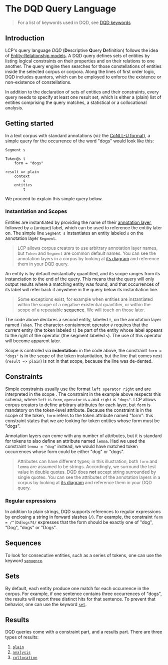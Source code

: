 # The DQD Query Language

> For a list of keywords used in DQD, see [DQD keywords](keywords.md)

## Introduction

LCP's query language _DQD_ (**D**escriptive **Q**uery **D**efinition) follows the idea of [Entity-Relationship models](https://en.wikipedia.org/wiki/Entity%E2%80%93relationship_model). A DQD query defines sets of entities by listing logical constraints on their properties and on their relations to one another. The query engine then searches for those constellations of entities inside the selected corpus or corpora. Along the lines of first order logic, DQD includes quantors, which can be employed to enforce the existence or non-existence of constellations.

In addition to the declaration of sets of entities and their constraints, every query needs to specify at least one result set, which is either a (plain) list of entities comprising the query matches, a statistical or a collocational analysis.


## Getting started

In a text corpus with standard annotations (viz the [CoNLL-U format](https://universaldependencies.org/format.html)), a simple query for the occurrence of the word "dogs" would look like this:
```
Segment s

Token@s t
    form = "dogs"

result => plain
    context
        s
    entities
        t
```

We proceed to explain this simple query below.

### Instantiation and Scopes

Entities are instantiated by providing the name of their [annotation layer](model.md#layers), followed by a (unique) label, which can be used to reference the entitiy later on. The simple line `Segment s` instantiates an entity labeled `s` on the annotation layer `Segment`.

> LCP allows corpus creators to use arbitrary annotation layer names, but `Token` and `Segment` are common default names. You can see the annotation layers in a corpus by looking at [its diagram](corpora_in_lcp.md#diagram) and reference them in your DQD query.

An entity is by default existantially quantified, and its scope ranges from its instanciation to the end of the query. This means that the query will only output results where a matching entity was found, and that occurrences of its label will refer back it anywhere in the query below its instantiation line. 

> Some exceptions exist, for example when entities are instantiated within the scope of a negative existential quantifier, or within the scope of a repeatable [sequence](sequence.md). We will touch on those later.

The code above declares a second entity, labeled `t`, on the annotation layer named `Token`. The character-containment operator [`@`](at.md) requires that the current entity (the token labeled `t`) be part of the entity whose label appears to the right of the operator (the segment labeled `s`). The use of this operator will become apparent later.

Scope is controled via **indentation**: in the code above, the constraint `form = "dogs"` is in the scope of the token instantiation, but the line that comes next (`result => plain`) is not in that scope, because the line was de-dented.

## Constraints

Simple constraints usually use the format `left operator right` and are interpreted in the scope 
. The constraint in the example above respects this schema, where `left` is `form`, `operator` is `=` and `right` is `"dogs"`. LCP allows corpus creators to define arbitrary attributes for each layer, but `form` is mandatory on the token-level attribute. Because the constraint is in the scope of the token, `form` refers to the token attribute named "form": this constraint states that we are looking for token entities whose form must be "dogs". 

Annotation layers can come with any number of attributes, but it is standard for tokens to also define an attribute named `lemma`. Had we used the constraint `lemma = "dog"` instead, we would have matched token occurrences whose form could be either "dog" or "dogs".

> Attributes can have different types; in this illustration, both `form` and `lemma` are assumed to be strings. Accordingly, we surround the test value in double quotes. DQD does **not** accept string surrounded by single quotes. You can see the attributes of the annotation layers in a corpus by looking at [its diagram](corpora_in_lcp.md#diagram) and reference them in your DQD query.

### Regular expressions

In addition to plain strings, DQD supports references to regular expressions by enclosing a string in forward slashes (`/`). For example, the constraint `form = /^[Dd]ogs?$/` expresses that the form should be exactly one of "dog", "Dog", "dogs" or "Dogs".


## Sequences

To look for consecutive entities, such as a series of tokens, one can use the keyword [`sequence`](sequence.md).

## Sets

By default, each entity produce one match for each occurrence in the corpus. For example, if one sentence contains three occurrences of "dogs", the results will report three distinct hits for that sentence. To prevent that behavior, one can use the keyword [`set`](set.md).

## Results

DQD queries come with a constraint part, and a results part. There are three types of results:

 1. [`plain`](results.md#plain)
 2. [`analysis`](results.md#analysis)
 3. [`collocation`](results.md#collocation)
